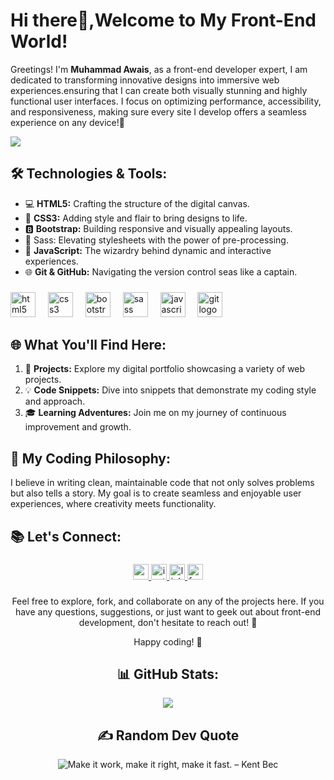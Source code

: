 <h1>Hi there🎉,Welcome to My Front-End World!</h1>

Greetings! I'm **Muhammad Awais**, 
as a front-end developer expert, I am dedicated to transforming innovative designs into immersive web experiences.ensuring that I can create both visually stunning and highly functional user interfaces. I focus on optimizing performance, accessibility, and responsiveness, making sure every site I develop offers a seamless experience on any device!🚀

[![](https://visitcount.itsvg.in/api?id=umair6085&icon=1&color=3)](https://visitcount.itsvg.in)

## 🛠️ Technologies & Tools:

- 💻 **HTML5:** Crafting the structure of the digital canvas.
- 🎨 **CSS3:** Adding style and flair to bring designs to life.
- 🅱️ **Bootstrap:** Building responsive and visually appealing layouts.
- 🌈 Sass: Elevating stylesheets with the power of pre-processing.
- 🚀 **JavaScript:** The wizardry behind dynamic and interactive experiences.
- 🌐 **Git & GitHub:** Navigating the version control seas like a captain.

###

<div align="left">
  <img src="https://cdn.jsdelivr.net/gh/devicons/devicon/icons/html5/html5-plain-wordmark.svg" height="40" alt="html5 logo"  />
  <img width="12" />
  <img src="https://cdn.jsdelivr.net/gh/devicons/devicon/icons/css3/css3-plain-wordmark.svg" height="40" alt="css3 logo"  />
  <img width="12" />
  <img src="https://cdn.jsdelivr.net/gh/devicons/devicon/icons/bootstrap/bootstrap-original-wordmark.svg" height="40" alt="bootstrap logo"  />
  <img width="12" />
  <img src="https://cdn.jsdelivr.net/gh/devicons/devicon/icons/sass/sass-original.svg" height="40" alt="sass logo"  />
  <img width="12" />
  <img src="https://cdn.jsdelivr.net/gh/devicons/devicon/icons/javascript/javascript-plain.svg" height="40" alt="javascript logo"  />
  <img width="12" />
  <img src="https://cdn.jsdelivr.net/gh/devicons/devicon/icons/git/git-plain-wordmark.svg" height="40" alt="git logo"  />
  <img width="12" /> 
</div>

###

## 🌐 What You'll Find Here:

1. 🚀 **Projects:** Explore my digital portfolio showcasing a variety of web projects.
2. 💡 **Code Snippets:** Dive into snippets that demonstrate my coding style and approach.
3. 🎓 **Learning Adventures:** Join me on my journey of continuous improvement and growth.

## 🚀 My Coding Philosophy:

I believe in writing clean, maintainable code that not only solves problems but also tells a story. My goal is to create seamless and enjoyable user experiences, where creativity meets functionality.

## 📚 Let's Connect:
###
<div align="center">
  <a href="mailto:awaismalik9728@gmail.com" target="_blank">
    <img src="https://img.shields.io/static/v1?message=Gmail&logo=gmail&label=&color=D14836&logoColor=white&labelColor=&style=for-the-badge" height="25" alt="gmail logo"  />
  </a>
  <a href="https://www.instagram.com" target="_blank">
    <img src="https://img.shields.io/static/v1?message=Instagram&logo=instagram&label=&color=E4405F&logoColor=white&labelColor=&style=for-the-badge" height="25" alt="instagram logo"  />
  </a>
  <a href="https://www.linkedin.com" target="_blank">
    <img src="https://img.shields.io/static/v1?message=LinkedIn&logo=linkedin&label=&color=0077B5&logoColor=white&labelColor=&style=for-the-badge" height="25" alt="linkedin logo"  />
  </a>
  <a href="https://www.facebook.com" target="_blank">
    <img src="https://img.shields.io/static/v1?message=Facebook&logo=facebook&label=&color=1877F2&logoColor=white&labelColor=&style=for-the-badge" height="25" alt="facebook logo"  />
  </a
</div>

###
Feel free to explore, fork, and collaborate on any of the projects here. If you have any questions, suggestions, or just want to geek out about front-end development, don't hesitate to reach out! 🌟

Happy coding! 🚀

## 📊 GitHub Stats:


![](https://github-readme-stats.vercel.app/api/top-langs/?username=umair6085&theme=dark&hide_border=false&include_all_commits=false&count_private=false&layout=compact)

## ✍️ Random Dev Quote
![ Make it work, make it right, make it fast. – Kent Bec](https://quotes-github-readme.vercel.app/api?type=horizontal&theme=gruvbox)


